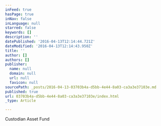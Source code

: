 ```yaml
---
inFeed: true
hasPage: true
inNav: false
inLanguage: null
starred: false
keywords: []
description: ''
datePublished: '2016-04-13T12:14:44.721Z'
dateModified: '2016-04-13T12:14:43.950Z'
title: ''
author: []
authors: []
publisher:
  name: null
  domain: null
  url: null
  favicon: null
sourcePath: _posts/2016-04-13-03703b4a-d5bb-4e44-8a03-ca3a3e37103e.md
published: true
url: 03703b4a-d5bb-4e44-8a03-ca3a3e37103e/index.html
_type: Article

---
```

Custodian Asset Fund
